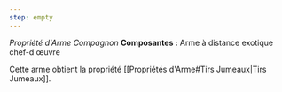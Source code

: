```yaml
---
step: empty
---
```

_Propriété d'Arme Compagnon_
__Composantes :__ Arme à distance exotique chef-d'œuvre

Cette arme obtient la propriété [[Propriétés d'Arme#Tirs Jumeaux|Tirs Jumeaux]].